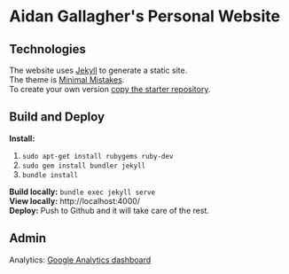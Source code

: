 # Aidan Gallagher's Personal Website

## Technologies

The website uses [Jekyll](https://jekyllrb.com) to generate a static site.  
The theme is [Minimal Mistakes](https://github.com/mmistakes/minimal-mistakes).  
To create your own version
[copy the starter repository](https://github.com/mmistakes/mm-github-pages-starter/generate).

## Build and Deploy

**Install:**  
1. `sudo apt-get install rubygems ruby-dev`
2. `sudo gem install bundler jekyll`  
3. `bundle install`  

**Build locally:** `bundle exec jekyll serve`  
**View locally:** http://localhost:4000/  
**Deploy:** Push to Github and it will take care of the rest.

## Admin

Analytics: [Google Analytics dashboard](https://analytics.google.com/)
